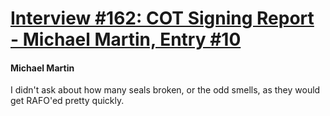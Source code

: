 # [Interview #162: COT Signing Report - Michael Martin, Entry #10](https://www.theoryland.com/intvmain.php?i=162#10)

#### Michael Martin

I didn't ask about how many seals broken, or the odd smells, as they would get RAFO'ed pretty quickly.

